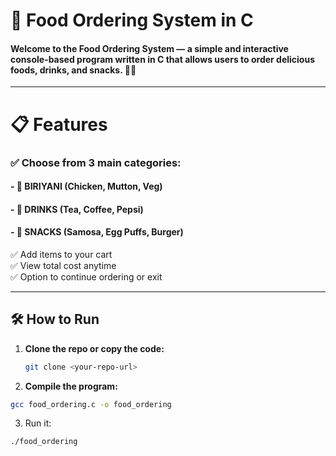<h1>🍔 Food Ordering System in C</h1>

<h4>Welcome to the Food Ordering System — a simple and interactive console-based program written in C that allows users to order delicious foods, drinks, and snacks. 🥤🍟</h4>

---

<h1>📋 Features</h1>

<h3>✅ Choose from 3 main categories:</h3>
<h4>- 🍛 BIRIYANI (Chicken, Mutton, Veg)</h4>
<h4>- 🥤 DRINKS (Tea, Coffee, Pepsi)</h4>
<h4>- 🍔 SNACKS (Samosa, Egg Puffs, Burger)</h4>

✅ Add items to your cart  
✅ View total cost anytime  
✅ Option to continue ordering or exit  

---

## 🛠️ How to Run

1. **Clone the repo or copy the code:**
   ```bash
   git clone <your-repo-url>
2. **Compile the program:**
```bash
gcc food_ordering.c -o food_ordering
```
3. Run it:
```bash
./food_ordering
```
